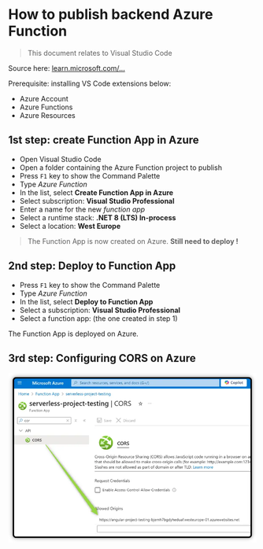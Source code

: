 # How to publish backend Azure Function

> This document relates to Visual Studio Code

Source here: [learn.microsoft.com/...](https://learn.microsoft.com/en-us/azure/azure-functions/functions-develop-vs-code?tabs=node-v4%2Cpython-v2%2Cisolated-process%2Cquick-create&pivots=programming-language-csharp)

Prerequisite: installing VS Code  extensions below:

- Azure Account
- Azure Functions
- Azure Resources

## 1st step: create Function App in Azure

- Open Visual Studio Code 
- Open a folder containing the Azure Function project to publish
- Press `F1` key to show the Command Palette
- Type *Azure Function*
- In the list, select **Create Function App in Azure**
- Select subscription: **Visual Studio Professional**
- Enter a name for the new *function app*
- Select a runtime stack: **.NET 8 (LTS) In-process**
- Select a location: **West Europe**

> The Function App is now created on Azure. **Still need to deploy !**

## 2nd step: Deploy to Function App

- Press `F1` key to show the Command Palette
- Type *Azure Function*
- In the list, select **Deploy to Function App**
- Select a subscription: **Visual Studio Professional**
- Select a function app: (the one created in step 1)

The Function App is deployed on Azure.

## 3rd step: Configuring CORS on Azure

![foo image label](.images/api-cors.webp)